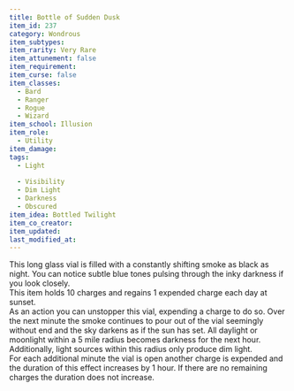 ```yaml
---
title: Bottle of Sudden Dusk
item_id: 237
category: Wondrous
item_subtypes: 
item_rarity: Very Rare
item_attunement: false
item_requirement: 
item_curse: false
item_classes: 
  - Bard
  - Ranger
  - Rogue
  - Wizard
item_school: Illusion
item_role: 
  - Utility
item_damage: 
tags:
  - Light
  
  - Visibility
  - Dim Light
  - Darkness
  - Obscured
item_idea: Bottled Twilight
item_co_creator: 
item_updated: 
last_modified_at: 
---
```


This long glass vial is filled with a constantly shifting smoke as black as night. You can notice subtle blue tones pulsing through the inky darkness if you look closely.  
This item holds 10 charges and regains 1 expended charge each day at sunset.  
As an action you can unstopper this vial, expending a charge to do so. Over the next minute the smoke continues to pour out of the vial seemingly without end and the sky darkens as if the sun has set. All daylight or moonlight within a 5 mile radius becomes darkness for the next hour. Additionally, light sources within this radius only produce dim light.  
For each additional minute the vial is open another charge is expended and the duration of this effect increases by 1 hour. If there are no remaining charges the duration does not increase.
